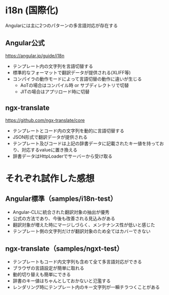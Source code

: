 # i18n (国際化)

Angularには主に2つのパターンの多言語対応が存在する

## Angular公式

https://angular.jp/guide/i18n

* テンプレート内の文字列を言語切替する
* 標準的なフォーマットで翻訳データが提供される(XLIFF等)
* コンパイラの動作モードによって言語切替の動作に違いが生じる
  * AoTの場合はコンパイル時 or サブディレクトリで切替
  * JITの場合はアプリロード時に切替

## ngx-translate

https://github.com/ngx-translate/core

* テンプレートとコード内の文字列を動的に言語切替する
* JSON形式で翻訳データが提供される
* テンプレート及びコードは上記の辞書データに記載されたキー値を持っており、対応するvalueに置き換える
* 辞書データはHttpLoaderでサーバーから受け取る

# それぞれ試作した感想

## Angular標準（samples/i18n-test）

* Angular-CLIに統合された翻訳対象の抽出が優秀
* 公式の方法であり、今後も改善される見込みがある
* 翻訳対象が増えた時にマージしづらく、メンテナンス性が低いと感じた
* テンプレート側の文字列だけが翻訳対象のため全てはカバーできない

## ngx-translate（samples/ngxt-test）

* テンプレートもコード内文字列も含めて全て多言語対応ができる
* ブラウザの言語設定が簡単に取れる
* 動的切り替えも簡単にできる
* 辞書のキー値はちゃんとしておかないと氾濫する
* レンダリング時にテンプレート内のキー文字列が一瞬チラつくことがある
